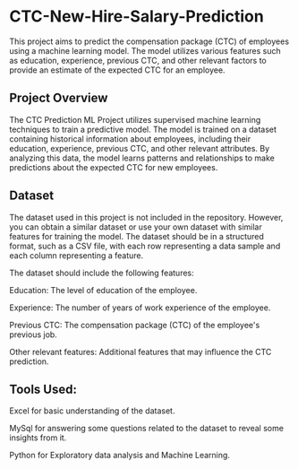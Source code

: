 # CTC-New-Hire-Salary-Prediction
This project aims to predict the compensation package (CTC) of employees using a machine learning model. The model utilizes various features such as education, experience, previous CTC, and other relevant factors to provide an estimate of the expected CTC for an employee.
## Project Overview
The CTC Prediction ML Project utilizes supervised machine learning techniques to train a predictive model. The model is trained on a dataset containing historical information about employees, including their education, experience, previous CTC, and other relevant attributes. By analyzing this data, the model learns patterns and relationships to make predictions about the expected CTC for new employees.
## Dataset
The dataset used in this project is not included in the repository. However, you can obtain a similar dataset or use your own dataset with similar features for training the model. The dataset should be in a structured format, such as a CSV file, with each row representing a data sample and each column representing a feature.

The dataset should include the following features:

Education: The level of education of the employee.

Experience: The number of years of work experience of the employee.

Previous CTC: The compensation package (CTC) of the employee's previous job.

Other relevant features: Additional features that may influence the CTC prediction.
## Tools Used:
Excel for basic understanding of the dataset.

MySql for answering some questions related to the dataset to reveal some insights from it.

Python for Exploratory data analysis and Machine Learning.






